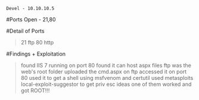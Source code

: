 ```
Devel - 10.10.10.5
```

#Ports Open - 21,80

#Detail of Ports
>21		ftp
>80		http

#Findings + Exploitation
>found IIS 7 running on port 80
>found it can host aspx files
>ftp was the web's root folder
>uploaded the cmd.aspx on ftp
>accessed it on port 80
>used it to get a shell using msfvenom and certutil
>used metasploits local-exploit-suggestor to get priv esc ideas
>one of them worked and got ROOT!!!
